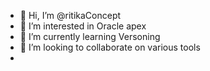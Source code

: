 - 👋 Hi, I’m @ritikaConcept
- 👀 I’m interested in Oracle apex
- 🌱 I’m currently learning Versoning
- 💞️ I’m looking to collaborate on various tools
-

<!---
ritikaConcept/ritikaConcept is a ✨ special ✨ repository because its `README.md` (this file) appears on your GitHub profile.
You can click the Preview link to take a look at your changes.
--->
